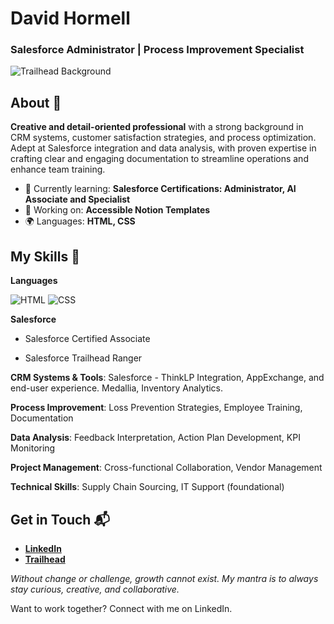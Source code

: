 # David Hormell
### Salesforce Administrator | Process Improvement Specialist

![Trailhead Background](https://media.licdn.com/dms/image/v2/D4E16AQGnY2kneK3uUQ/profile-displaybackgroundimage-shrink_350_1400/profile-displaybackgroundimage-shrink_350_1400/0/1710797357055?e=1739404800&v=beta&t=a6tyBlJeNdRwKZnObyLxvC1WEKRUWhpDNA00rv6Hd9k)

## About 🚀

**Creative and detail-oriented professional** with a strong background in CRM systems, customer satisfaction strategies, and process optimization. Adept at Salesforce integration and data analysis, with proven expertise in crafting clear and engaging documentation to streamline operations and enhance team training. 

- 🌱 Currently learning: **Salesforce Certifications: Administrator, AI Associate and Specialist**
- 🔭 Working on: **Accessible Notion Templates**
- 🌍 Languages: **HTML, CSS**

## My Skills 🧠

**Languages**

![HTML](https://img.shields.io/badge/-HTML-E34F26?style=flat-square&logo=html5&logoColor=white)
![CSS](https://img.shields.io/badge/-CSS-1572B6?style=flat-square&logo=css3&logoColor=white)

**Salesforce** 

- Salesforce Certified Associate

- Salesforce Trailhead Ranger

**CRM Systems & Tools**: Salesforce - ThinkLP Integration, AppExchange, and end-user experience. Medallia, Inventory Analytics. 

**Process Improvement**: Loss Prevention Strategies, Employee Training, Documentation 

**Data Analysis**: Feedback Interpretation, Action Plan Development, KPI Monitoring 

**Project Management**: Cross-functional Collaboration, Vendor Management 

**Technical Skills**: Supply Chain Sourcing, IT Support (foundational)

## Get in Touch 📬

- **[LinkedIn](https://www.linkedin.com/in/davidjhormell/)**
- **[Trailhead](https://www.salesforce.com/trailblazer/dhormell)**

*Without change or challenge, growth cannot exist. My mantra is to always stay curious, creative, and collaborative.* 

Want to work together? Connect with me on LinkedIn. 
